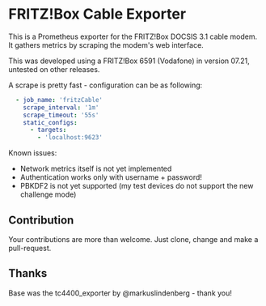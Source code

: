 # FRITZ!Box Cable Exporter

This is a Prometheus exporter for the FRITZ!Box DOCSIS 3.1 cable modem.
It gathers metrics by scraping the modem's web interface.

This was developed using a FRITZ!Box 6591 (Vodafone) in version 07.21, untested on other releases.

A scrape is pretty fast - configuration can be as following:

```yaml
  - job_name: 'fritzCable'
    scrape_interval: '1m'
    scrape_timeout: '55s'
    static_configs:
      - targets:
        - 'localhost:9623'
```

Known issues:

* Network metrics itself is not yet implemented
* Authentication works only with username + password!
* PBKDF2 is not yet supported (my test devices do not support the new challenge mode)

## Contribution
Your contributions are more than welcome. Just clone, change and make a pull-request.

## Thanks
Base was the tc4400_exporter by @markuslindenberg - thank you!
